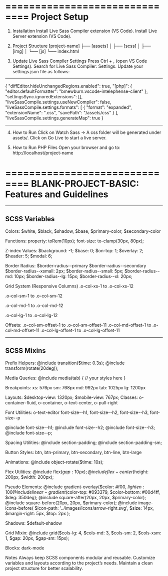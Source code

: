 
==============================
Project Setup
==============================
1. Installation
Install Live Sass Compiler extension (VS Code).
Install Live Server extension (VS Code).


2. Project Structure
[project-name]
  ├── [assets]
  │    ├── [scss]
  │    ├── [img]
  │    └── [js]
  └── index.html


3. Update Live Sass Compiler Settings
Press Ctrl + , (open VS Code Settings).
Search for Live Sass Compiler: Settings.
Update your settings.json file as follows:
__________________________________________

{
  "diffEditor.hideUnchangedRegions.enabled": true,
  "[php]": {
    "editor.defaultFormatter": "bmewburn.vscode-intelephense-client"
  },
  "settingsSync.ignoredExtensions": [],
  "liveSassCompile.settings.useNewCompiler": false,
  "liveSassCompile.settings.formats": [
    {
      "format": "expanded",
      "extensionName": ".css",
      "savePath": "/assets/css"
    }
  ],
  "liveSassCompile.settings.generateMap": true
}

__________________________________________


4. How to Run
Click on Watch Sass → A css folder will be generated under assets/.
Click on Go Live to start a live server.


5. How to Run PHP Files
Open your browser and go to:
http://localhost/project-name


==============================
BLANK-PROJECT-BASIC: Features and Guidelines
==============================
----------------
SCSS Variables
----------------

Colors:
$white, $black, $shadow, $base, $primary-color, $secondary-color


Functions:
property: toRem(10px);
font-size: to-clamp(30px, 80px);


Z-index Values:
$background: -1;
$base: 0;
$on-top: 1;
$overlay: 2;
$header: 5;
$modal: 6;


Border Radius:
$border-radius--primary
$border-radius--secondary
$border-radius--xsmall: 2px;
$border-radius--small: 5px;
$border-radius--md: 10px;
$border-radius--lg: 15px;
$border-radius--xl: 20px;


Grid System (Responsive Columns)
.o-col-xs-1 to .o-col-xs-12

.o-col-sm-1 to .o-col-sm-12

.o-col-md-1 to .o-col-md-12

.o-col-lg-1 to .o-col-lg-12

Offsets:
.o-col-sm-offset-1 to .o-col-sm-offset-11
.o-col-md-offset-1 to .o-col-md-offset-11
.o-col-lg-offset-1 to .o-col-lg-offset-11


----------------
SCSS Mixins
----------------

Prefix Helpers:
@include transition($time: 0.3s);
@include transform(rotate(20deg));


Media Queries:
@include media(tab) {
  // your styles here
}


Breakpoints:
xs: 576px
sm: 768px
md: 992px
tab: 1025px
lg: 1200px


Layouts:
$desktop-view: 1320px;
$mobile-view: 767px;
Classes: o-container-fluid, o-container, o-text-center, o-pull-right


Font Utilities:
o-text-editor
font-size--h1, font-size--h2, font-size--h3, font-size--p

@include font-size--h1;
@include font-size--h2;
@include font-size--h3;
@include font-size--p;


Spacing Utilities:
@include section-padding;
@include section-padding-sm;


Button Styles:
btn, btn-primary, btn-secondary, btn-line, btn-large


Animations:
@include object-rotate($time: 10s);


Flex Utilities:
@include flex($gap: 10px);
@include flex-center($height: 200px, $width: 200px);


Pseudo Elements:
@include gradient-overlay($color: #f00, $lighten: 100%);
@include linear-gradient($color-top: #093379, $color-bottom: #00d4ff, $deg: 350deg);
@include square-after(20px, 20px, $primary-color);
@include square-before(20px, 20px, $primary-color);
@include image-icons-before(
  $icon-path: '../images/icons/arrow-right.svg', 
  $size: 14px, 
  $margin-right: 5px,
  $top: 2px
);



Shadows:
$default-shadow


Grid Mixin:
@include grid($cols-lg: 4, $cols-md: 3, $cols-sm: 2, $cols-xsm: 1, $gap: 20px, $gap-sm: 15px);


Blocks:
dark-mode




Notes
Always keep SCSS components modular and reusable.
Customize variables and layouts according to the project’s needs.
Maintain a clean project structure for better scalability.
